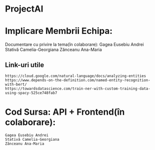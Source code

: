 # ProjectAI

# Implicare Membrii Echipa:
  Documentare cu privire la tema(în colaborare):
    Gagea Eusebiu Andrei
    Stativă Camelia-Georgiana
    Zănceanu Ana-Maria
  ## Link-uri utile
    https://cloud.google.com/natural-language/docs/analyzing-entities
    https://www.depends-on-the-definition.com/named-entity-recognition-with-bert/
    https://towardsdatascience.com/train-ner-with-custom-training-data-using-spacy-525ce748fab7
  # Cod Sursa: API + Frontend(în colaborare):
    Gagea Eusebiu Andrei
    Stativă Camelia-Georgiana
    Zănceanu Ana-Maria
